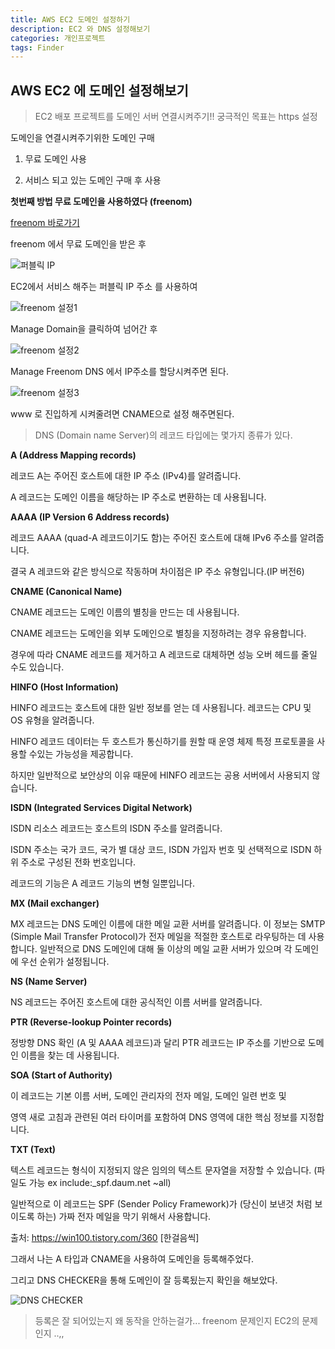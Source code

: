 ```yaml
---
title: AWS EC2 도메인 설정하기
description: EC2 와 DNS 설정해보기
categories: 개인프로젝트
tags: Finder
---
```


## AWS EC2 에 도메인 설정해보기

> EC2 배포 프로젝트를 도메인 서버 연결시켜주기!! 궁극적인 목표는 https 설정

도메인을 연결시켜주기위한 도메인 구매

1. 무료 도메인 사용

2. 서비스 되고 있는 도메인 구매 후 사용

**첫번째 방법 무료 도메인을 사용하였다 (freenom)**

[freenom 바로가기](https://www.freenom.com/en/index.html?lang=en)

freenom 에서 무료 도메인을 받은 후

![퍼블릭 IP](./../_site/photos/21-07-15.png)

EC2에서 서비스 해주는 퍼블릭 IP 주소 를 사용하여

![freenom 설정1](./../_site/photos/21-07-15-1.png)

Manage Domain을 클릭하여 넘어간 후

![freenom 설정2](./../_site/photos/21-07-15-2.png)

Manage Freenom DNS 에서 IP주소를 할당시켜주면 된다.

![freenom 설정3](./../_site/photos/21-07-15-3.png)

www 로 진입하게 시켜줄려면 CNAME으로 설정 해주면된다.

> DNS (Domain name Server)의 레코드 타입에는 몇가지 종류가 있다.

**A (Address Mapping records)**

레코드 A는 주어진 호스트에 대한 IP 주소 (IPv4)를 알려줍니다.

A 레코드는 도메인 이름을 해당하는 IP 주소로 변환하는 데 사용됩니다.

**AAAA (IP Version 6 Address records)**

레코드 AAAA (quad-A 레코드이기도 함)는 주어진 호스트에 대해 IPv6 주소를 알려줍니다.

결국 A 레코드와 같은 방식으로 작동하며 차이점은 IP 주소 유형입니다.(IP 버전6)

**CNAME (Canonical Name)**

CNAME 레코드는 도메인 이름의 별칭을 만드는 데 사용됩니다.

CNAME 레코드는 도메인을 외부 도메인으로 별칭을 지정하려는 경우 유용합니다.

경우에 따라 CNAME 레코드를 제거하고 A 레코드로 대체하면 성능 오버 헤드를 줄일 수도 있습니다.

**HINFO (Host Information)**

HINFO 레코드는 호스트에 대한 일반 정보를 얻는 데 사용됩니다. 레코드는 CPU 및 OS 유형을 알려줍니다.

HINFO 레코드 데이터는 두 호스트가 통신하기를 원할 때 운영 체제 특정 프로토콜을 사용할 수있는 가능성을 제공합니다.

하지만 일반적으로 보안상의 이유 때문에 HINFO 레코드는 공용 서버에서 사용되지 않습니다.

**ISDN (Integrated Services Digital Network)**

ISDN 리소스 레코드는 호스트의 ISDN 주소를 알려줍니다.

ISDN 주소는 국가 코드, 국가 별 대상 코드, ISDN 가입자 번호 및 선택적으로 ISDN 하위 주소로 구성된 전화 번호입니다.

레코드의 기능은 A 레코드 기능의 변형 일뿐입니다.

**MX (Mail exchanger)**

MX 레코드는 DNS 도메인 이름에 대한 메일 교환 서버를 알려줍니다. 이 정보는 SMTP (Simple Mail Transfer Protocol)가 전자 메일을 적절한 호스트로 라우팅하는 데 사용합니다. 일반적으로 DNS 도메인에 대해 둘 이상의 메일 교환 서버가 있으며 각 도메인에 우선 순위가 설정됩니다.

**NS (Name Server)**

NS 레코드는 주어진 호스트에 대한 공식적인 이름 서버를 알려줍니다.

**PTR (Reverse-lookup Pointer records)**

정방향 DNS 확인 (A 및 AAAA 레코드)과 달리 PTR 레코드는 IP 주소를 기반으로 도메인 이름을 찾는 데 사용됩니다.

**SOA (Start of Authority)**

이 레코드는 기본 이름 서버, 도메인 관리자의 전자 메일, 도메인 일련 번호 및

영역 새로 고침과 관련된 여러 타이머를 포함하여 DNS 영역에 대한 핵심 정보를 지정합니다.

**TXT (Text)**

텍스트 레코드는 형식이 지정되지 않은 임의의 텍스트 문자열을 저장할 수 있습니다. (파일도 가능 ex include:\_spf.daum.net ~all)

일반적으로 이 레코드는 SPF (Sender Policy Framework)가 (당신이 보낸것 처럼 보이도록 하는) 가짜 전자 메일을 막기 위해서 사용합니다.

출처: https://win100.tistory.com/360 [한걸음씩]

그래서 나는 A 타입과 CNAME을 사용하여 도메인을 등록해주었다.

그리고 DNS CHECKER을 통해 도메인이 잘 등록됬는지 확인을 해보았다.

![DNS CHECKER](./../_site/photos/21-07-15-4.png)

> 등록은 잘 되어있는지 왜 동작을 안하는걸가... freenom 문제인지 EC2의 문제인지 ..,,
